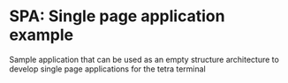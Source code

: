 # SPA: Single page application example

Sample application that can be used as an empty structure architecture to develop single page applications for the tetra terminal